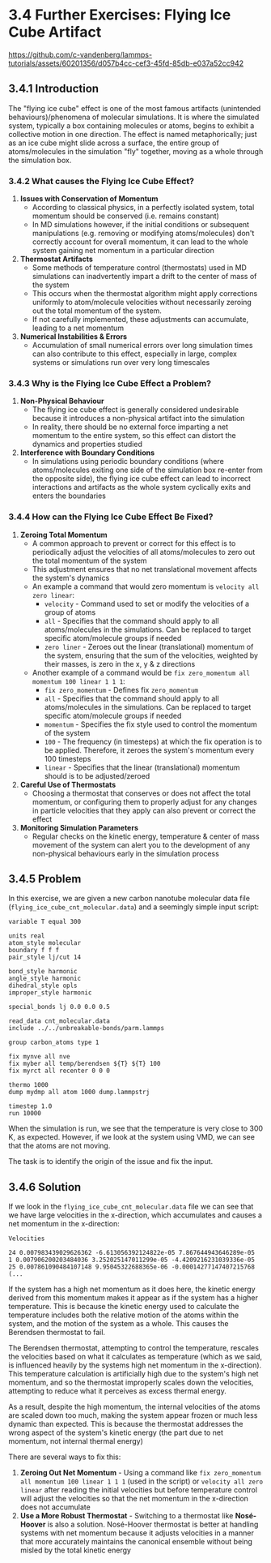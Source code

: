 # 3.4 Further Exercises: Flying Ice Cube Artifact

https://github.com/c-vandenberg/lammps-tutorials/assets/60201356/d057b4cc-cef3-45fd-85db-e037a52cc942

## 3.4.1 Introduction
The "flying ice cube" effect is one of the most famous artifacts (unintended behaviours)/phenomena of molecular simulations. It is where the simulated system, typically a box containing molecules or atoms, begins to exhibit a collective motion in one direction. The effect is named metaphorically; just as an ice cube might slide across a surface, the entire group of atoms/molecules in the simulation "fly" together, moving as a whole through the simulation box.

### 3.4.2 What causes the Flying Ice Cube Effect?
1. **Issues with Conservation of Momentum**
    * According to classical physics, in a perfectly isolated system, total momentum should be conserved (i.e. remains constant)
    * In MD simulations however, if the initial conditions or subsequent manipulations (e.g. removing or modifying atoms/molecules) don't correctly account for overall momentum, it can lead to the whole system gaining net momentum in a particular direction
2. **Thermostat Artifacts**
   * Some methods of temperature control (thermostats) used in MD simulations can inadvertently impart a drift to the center of mass of the system
   * This occurs when the thermostat algorithm might apply corrections uniformly to atom/molecule velocities without necessarily zeroing out the total momentum of the system. 
   * If not carefully implemented, these adjustments can accumulate, leading to a net momentum
3. **Numerical Instabilities & Errors**
   * Accumulation of small numerical errors over long simulation times can also contribute to this effect, especially in large, complex systems or simulations run over very long timescales

### 3.4.3 Why is the Flying Ice Cube Effect a Problem?
1. **Non-Physical Behaviour**
   * The flying ice cube effect is generally considered undesirable because it introduces a non-physical artifact into the simulation
   * In reality, there should be no external force imparting a net momentum to the entire system, so this effect can distort the dynamics and properties studied
2. **Interference with Boundary Conditions**
   * In simulations using periodic boundary conditions (where atoms/molecules exiting one side of the simulation box re-enter from the opposite side), the flying ice cube effect can lead to incorrect interactions and artifacts as the whole system cyclically exits and enters the boundaries

### 3.4.4 How can the Flying Ice Cube Effect Be Fixed?
1. **Zeroing Total Momentum**
   * A common approach to prevent or correct for this effect is to periodically adjust the velocities of all atoms/molecules to zero out the total momentum of the system
   * This adjustment ensures that no net translational movement affects the system's dynamics
   * An example a command that would zero momentum is `velocity all zero linear`:
     * `velocity` - Command used to set or modify the velocities of a group of atoms
     * `all` - Specifies that the command should apply to all atoms/molecules in the simulations. Can be replaced to target specific atom/molecule groups if needed
     * `zero liner` - Zeroes out the linear (translational) momentum of the system, ensuring that the sum of the velocities, weighted by their masses, is zero in the x, y & z directions
   * Another example of a command would be `fix zero_momentum all momentum 100 linear 1 1 1`:
     * `fix zero_momentum` - Defines fix `zero_momentum`
     * `all` - Specifies that the command should apply to all atoms/molecules in the simulations. Can be replaced to target specific atom/molecule groups if needed
     * `momentum` - Specifies the fix style used to control the momentum of the system
     * `100` - The frequency (in timesteps) at which the fix operation is to be applied. Therefore, it zeroes the system's momentum every 100 timesteps
     * `linear` - Specifies that the linear (translational) momentum should is to be adjusted/zeroed
2. **Careful Use of Thermostats**
   * Choosing a thermostat that conserves or does not affect the total momentum, or configuring them to properly adjust for any changes in particle velocities that they apply can also prevent or correct the effect
3. **Monitoring Simulation Parameters**
   * Regular checks on the kinetic energy, temperature & center of mass movement of the system can alert you to the development of any non-physical behaviours early in the simulation process

## 3.4.5 Problem
In this exercise, we are given a new carbon nanotube molecular data file (`flying_ice_cube_cnt_molecular.data`) and a seemingly simple input script: 

```
variable T equal 300

units real
atom_style molecular
boundary f f f
pair_style lj/cut 14

bond_style harmonic
angle_style harmonic
dihedral_style opls
improper_style harmonic

special_bonds lj 0.0 0.0 0.5

read_data cnt_molecular.data
include ../../unbreakable-bonds/parm.lammps

group carbon_atoms type 1

fix mynve all nve
fix myber all temp/berendsen ${T} ${T} 100
fix myrct all recenter 0 0 0

thermo 1000
dump mydmp all atom 1000 dump.lammpstrj

timestep 1.0
run 10000
```

When the simulation is run, we see that the temperature is very close to 300 K, as expected. However, if we look at the system using VMD, we can see that the atoms are not moving.

The task is to identify the origin of the issue and fix the input.

## 3.4.6 Solution
If we look in the `flying_ice_cube_cnt_molecular.data` file we can see that we have large velocities in the x-direction, which accumulates and causes a net momentum in the x-direction:
```
Velocities

24 0.007983439029626362 -6.613056392124822e-05 7.867644943646289e-05
1 0.007906200203484036 3.252025147011299e-05 -4.4209216231039336e-05
25 0.007861090484107148 9.95045322688365e-06 -0.00014277147407215768
(...
```

If the system has a high net momentum as it does here, the kinetic energy derived from this momentum makes it appear as if the system has a higher temperature. This is because the kinetic energy used to calculate the temperature includes both the relative motion of the atoms within the system, and the motion of the system as a whole. This causes the Berendsen thermostat to fail.

The Berendsen thermostat, attempting to control the temperature, rescales the velocities based on what it calculates as temperature (which as we said, is influenced heavily by the systems high net momentum in the x-direction). This temperature calculation is artificially high due to the system's high net momentum, and so the thermostat improperly scales down the velocities, attempting to reduce what it perceives as excess thermal energy.

As a result, despite the high momentum, the internal velocities of the atoms are scaled down too much, making the system appear frozen or much less dynamic than expected. This is because the thermostat addresses the wrong aspect of the system's kinetic energy (the part due to net momentum, not internal thermal energy)

There are several ways to fix this:
1. **Zeroing Out Net Momentum** - Using a command like `fix zero_momentum all momentum 100 linear 1 1 1` (used in the script) or `velocity all zero linear` after reading the initial velocities but before temperature control will adjust the velocities so that the net momentum in the x-direction does not accumulate
2. **Use a More Robust Thermostat** - Switching to a thermostat like **Nosé-Hoover** is also a solution. Nosé-Hoover thermostat is better at handling systems with net momentum because it adjusts velocities in a manner that more accurately maintains the canonical ensemble without being misled by the total kinetic energy
